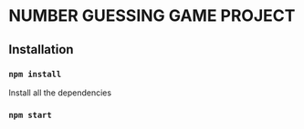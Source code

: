 # NUMBER GUESSING GAME PROJECT

## Installation

### `npm install`

Install all the dependencies

### `npm start`
